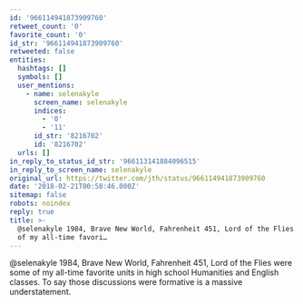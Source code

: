 ```yaml
---
id: '966114941873909760'
retweet_count: '0'
favorite_count: '0'
id_str: '966114941873909760'
retweeted: false
entities:
  hashtags: []
  symbols: []
  user_mentions:
    - name: selenakyle
      screen_name: selenakyle
      indices:
        - '0'
        - '11'
      id_str: '8216702'
      id: '8216702'
  urls: []
in_reply_to_status_id_str: '966113141884096515'
in_reply_to_screen_name: selenakyle
original_url: https://twitter.com/jth/status/966114941873909760
date: '2018-02-21T00:58:46.000Z'
sitemap: false
robots: noindex
reply: true
title: >-
  @selenakyle 1984, Brave New World, Fahrenheit 451, Lord of the Flies were some
  of my all-time favori…
---
```


@selenakyle 1984, Brave New World, Fahrenheit 451, Lord of the Flies were some of my all-time favorite units in high school Humanities and English classes. To say those discussions were formative is a massive understatement.